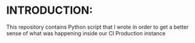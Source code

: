 INTRODUCTION:
=============
This repository contains Python script that I wrote in order to get
a better sense of what was happening inside our CI Production instance
